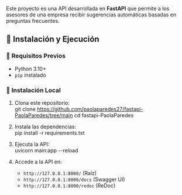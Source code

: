 Este proyecto es una API desarrollada en **FastAPI** que permite a los asesores de una empresa recibir sugerencias automáticas basadas en preguntas frecuentes.  

## 🚀 Instalación y Ejecución  

### 🔹 **Requisitos Previos**  
- Python 3.10+  
- `pip` instalado  

### 🔹 **Instalación Local**  
1. Clona este repositorio:  
   git clone https://github.com/paolaparedes27/fastapi-PaolaParedes/tree/main
   cd fastapi-PaolaParedes
   
2. Instala las dependencias:  
   pip install -r requirements.txt

3. Ejecuta la API:  
     uvicorn main:app --reload

4. Accede a la API en:  
   - `http://127.0.0.1:8000/` (Raíz)  
   - `http://127.0.0.1:8000/docs` (Swagger UI)  
   - `http://127.0.0.1:8000/redoc` (ReDoc)  
